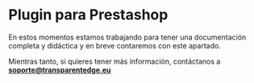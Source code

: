 # Plugin para Prestashop

En estos momentos estamos trabajando para tener una documentación completa y didáctica y en breve contaremos con este apartado.

Mientras tanto, si quieres tener más información, contáctanos a **soporte@transparentedge.eu**
